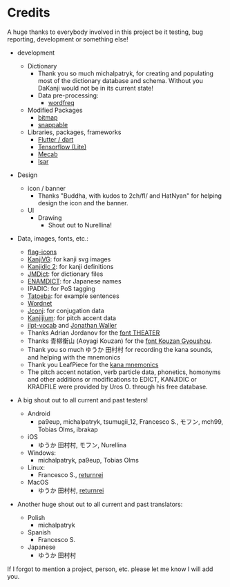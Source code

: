 # Credits

A huge thanks to everybody involved in this project be it testing, bug reporting, development or something else!

* development
  * Dictionary
    * Thank you so much michalpatryk, for creating and populating most of the dictionary database and schema. Without you DaKanji would not be in its current state!
    * Data pre-processing:
      * [wordfreq](https://pypi.org/project/wordfreq/)
  * Modified Packages
    * [bitmap](https://github.com/renancaraujo/bitmap)
    * [snappable](https://github.com/MarcinusX/snappable)
  * Libraries, packages, frameworks
    * [Flutter / dart](https://github.com/flutter/flutter)
    * [Tensorflow (Lite)](https://github.com/tensorflow/tensorflow)
    * [Mecab](https://github.com/taku910/mecab)
    * [Isar](https://isar.dev)
* Design
  * icon / banner
    * Thanks "Buddha, with kudos to 2ch/fl/ and HatNyan" for helping design the icon and the banner.
  * UI
    * Drawing
      * Shout out to Nurellina!
* Data, images, fonts, etc.:
  * [flag-icons](https://github.com/lipis/flag-icons)
  * [KanjiVG](https://kanjivg.tagaini.net/): for kanji svg images
  * [Kanjidic 2](http://www.edrdg.org/wiki/index.php/KANJIDIC_Project): for kanji definitions
  * [JMDict](https://www.edrdg.org/enamdict/enamdict_doc.html): for dictionary files
  * [ENAMDICT](https://www.edrdg.org/enamdict/enamdict_doc.html): for Japanese names
  * IPADIC: for PoS tagging
  * [Tatoeba](https://tatoeba.org/en/): for example sentences
  * [Wordnet](https://bond-lab.github.io/wnja/eng/index.html)
  * [Jconj](https://github.com/yamagoya/jconj): for conjugation data
  * [Kanjijium](https://github.com/mifunetoshiro/kanjium): for pitch accent data
  * [jlpt-vocab](https://github.com/stephenmk/yomichan-jlpt-vocab) and [Jonathan Waller](http://www.tanos.co.uk/jlpt/)
  * Thanks Adrian Jordanov for the [font THEATER](https://www.1001fonts.com/theater-font.html)
  * Thanks 青柳衡山 (Aoyagi Kouzan) for the [font Kouzan Gyoushou](https://www.freejapanesefont.com/kouzan-semi-cursive-brush-font/).
  * Thank you so much ゆうか 田村村 for recording the kana sounds, and helping with the mnemonics
  * Thank you LeafPiece for the [kana mnemonics](https://commons.wikimedia.org/wiki/File:Japanese_Kana_Mnemonic_Chart.png#filelinks)
  * The pitch accent notation, verb particle data, phonetics, homonyms and other additions or modifications to EDICT, KANJIDIC or KRADFILE were provided by Uros O. through his free database.

* A big shout out to all current and past testers!
  * Android
    * pa9eup, michalpatryk, tsumugii_12, Francesco S., モフン, mch99, Tobias Olms, ibrakap
  * iOS
    * ゆうか 田村村, モフン, Nurellina
  * Windows:
    * michalpatryk, pa9eup, Tobias Olms
  * Linux:
    * Francesco S., [returnrei](https://returnrei.jp)
  * MacOS
    * ゆうか 田村村, [returnrei](https://returnrei.jp)
* Another huge shout out to all current and past translators:
  * Polish
    * michalpatryk
  * Spanish
    * Francesco S.
  * Japanese
    * ゆうか 田村村

If I forgot to mention a project, person, etc. please let me know I will add you.
